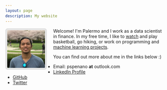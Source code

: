```yaml
---
layout: page
description: My website
---
```


<img height="120" width="120" style="padding:1px; border: 5px solid #E2E2E2; border-radius:8px; margin-right: 20px" align="left" src="images/profile_pic_cropped.jpeg">

Welcome! I'm Palermo and I work as a data scientist in finance. In my free time, I like to [watch](https://en.wikipedia.org/wiki/Toronto_Raptors) and play basketball, go hiking, or work on programming and [machine learning projects](http://pspenano.pythonanywhere.com/).

You can find out more about me in the links below :)

* Email: pspenano **at** outlook.com <br/>
* [LinkedIn Profile](https://www.linkedin.com/in/palermo-penano-273397b8)
* [GitHub](https://github.com/palpen)
* [Twitter](https://twitter.com/pspenano)
